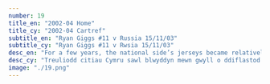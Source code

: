 ```yaml
---
number: 19
title_en: "2002-04 Home"
title_cy: "2002-04 Cartref"
subtitle_en: "Ryan Giggs #11 v Russia 15/11/03"
subtitle_cy: "Ryan Giggs #11 v Rwsia 15/11/03"
desc_en: "For a few years, the national side’s jerseys became relatively mundane. However, this shirt is fondly remembered for being worn in the 2-1 victory over Italy during the UEFA Euro 2004 qualifiers."
desc_cy: "Treuliodd citiau Cymru sawl blwyddyn mewn gwyll o ddiflastod. Er hynny, mae’r crys hwn yn dwyn atgofion melys i gof o’r fuddugoliaeth 2-1 dros yr Eidal yn ystod gemau rhagbrofol Ewro 2004 UEFA."
image: "./19.png"
---
```

